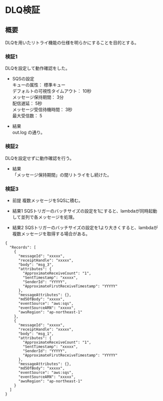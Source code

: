 # DLQ検証

## 概要
DLQを用いたリトライ機能の仕様を明らかにすることを目的とする。

### 検証1
DLQを設定して動作確認をした。

- SQSの設定  
キューの属性：  標準キュー  
デフォルトの可視性タイムアウト：		10秒  
メッセージ保持期間：		3分  
配信遅延：		5秒  
メッセージ受信待機時間：		3秒  
最大受信数：		5

- 結果  
out.log の通り。  

### 検証2
DLQを設定せずに動作確認を行う。  

- 結果  
「メッセージ保持期間」の間リトライをし続けた。


### 検証3
- 前提
複数メッセージをSQSに積む。  

- 結果1
SQSトリガーのバッチサイズの設定を1にすると、lambdaが同時起動して並列で各メッセージを処理。

- 結果2
SQSトリガーのバッチサイズの設定を1より大きくすると、lambdaが複数メッセージを取得する場合がある。

```
{
  "Records": [
    {
      "messageId": "xxxxx",
      "receiptHandle": "xxxxx",
      "body": "msg_3",
      "attributes": {
        "ApproximateReceiveCount": "1",
        "SentTimestamp": "xxxxx",
        "SenderId": "YYYYY",
        "ApproximateFirstReceiveTimestamp": "YYYYY"
      },
      "messageAttributes": {},
      "md5OfBody": "xxxxx",
      "eventSource": "aws:sqs",
      "eventSourceARN": "xxxxx",
      "awsRegion": "ap-northeast-1"
    },
    {
      "messageId": "xxxxx",
      "receiptHandle": "xxxxx",
      "body": "msg_1",
      "attributes": {
        "ApproximateReceiveCount": "1",
        "SentTimestamp": "xxxxx",
        "SenderId": "YYYYY",
        "ApproximateFirstReceiveTimestamp": "YYYYY"
      },
      "messageAttributes": {},
      "md5OfBody": "xxxxx",
      "eventSource": "aws:sqs",
      "eventSourceARN": "xxxxx",
      "awsRegion": "ap-northeast-1"
    }
  ]
}
```
